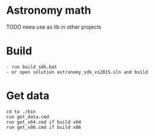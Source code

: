 # Astronomy math
TODO neea use as lib in other projects


# Build
	- run build_sdk.bat
	- or open solution astronomy_sdk_vs2015.sln and build

# Get data
	cd to ./bin
	run get_data.cmd
	run get_x64.cmd if build x64
	run get_x86.cmd if build x86
	